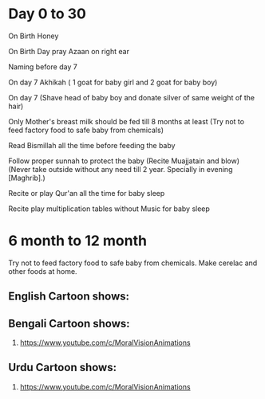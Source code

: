 # Day 0 to 30

On Birth Honey

On Birth Day pray Azaan on right ear

Naming before day 7

On day 7 Akhikah ( 1 goat for baby girl and 2 goat for baby boy)

On day 7 (Shave head of baby boy and donate silver of same weight of the hair)

Only Mother's breast milk should be fed till 8 months at least (Try not to feed factory food to safe baby from chemicals)

Read Bismillah all the time before feeding the baby

Follow proper sunnah to protect the baby (Recite Muajjatain and blow) (Never take outside without any need till 2 year. Specially in evening [Maghrib].)



Recite or play Qur'an all the time for baby sleep

Recite play multiplication tables without Music for baby sleep





# 6 month to 12 month

Try not to feed factory food to safe baby from chemicals. Make cerelac and other foods at home. 

## English Cartoon shows: 

## Bengali Cartoon shows: 
1. https://www.youtube.com/c/MoralVisionAnimations

## Urdu Cartoon shows: 
1. https://www.youtube.com/c/MoralVisionAnimations


